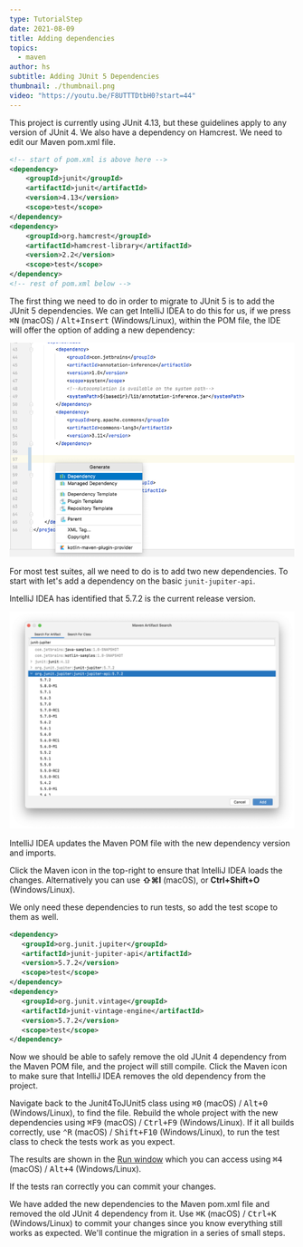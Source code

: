 ```yaml
---
type: TutorialStep
date: 2021-08-09
title: Adding dependencies
topics:
  - maven
author: hs
subtitle: Adding JUnit 5 Dependencies
thumbnail: ./thumbnail.png
video: "https://youtu.be/F8UTTTDtbH0?start=44"
---
```


This project is currently using JUnit 4.13, but these guidelines apply to any version of JUnit 4. We also have a dependency on Hamcrest. We need to edit our Maven pom.xml file.

```xml
<!-- start of pom.xml is above here -->
<dependency>
    <groupId>junit</groupId>
    <artifactId>junit</artifactId>
    <version>4.13</version>
    <scope>test</scope>
</dependency>
<dependency>
    <groupId>org.hamcrest</groupId>
    <artifactId>hamcrest-library</artifactId>
    <version>2.2</version>
    <scope>test</scope>
</dependency>
<!-- rest of pom.xml below -->
```

The first thing we need to do in order to migrate to JUnit 5 is to add the JUnit 5 dependencies. We can get IntelliJ IDEA to do this for us, if we press <kbd>⌘N</kbd> (macOS) / <kbd>Alt+Insert</kbd> (Windows/Linux), within the POM file, the IDE will offer the option of adding a new dependency:

![](add-dependency.png)

For most test suites, all we need to do is to add two new dependencies. To start with let's add a dependency on the basic `junit-jupiter-api`.

IntelliJ IDEA has identified that 5.7.2 is the current release version.

![](mvn-artifact-search.png)

IntelliJ IDEA updates the Maven POM file with the new dependency version and imports.

Click the Maven icon in the top-right to ensure that IntelliJ IDEA loads the changes. Alternatively you can use **⇧⌘I** (macOS), or **Ctrl+Shift+O** (Windows/Linux).

We only need these dependencies to run tests, so add the test scope to them as well.

```xml
<dependency>
   <groupId>org.junit.jupiter</groupId>
   <artifactId>junit-jupiter-api</artifactId>
   <version>5.7.2</version>
   <scope>test</scope>
</dependency>
<dependency>
   <groupId>org.junit.vintage</groupId>
   <artifactId>junit-vintage-engine</artifactId>
   <version>5.7.2</version>
   <scope>test</scope>
</dependency>
```

Now we should be able to safely remove the old JUnit 4 dependency from the Maven POM file, and the project will still compile. Click the Maven icon to make sure that IntelliJ IDEA removes the old dependency from the project.

Navigate back to the Junit4ToJUnit5 class using <kbd>⌘0</kbd> (macOS) / <kbd>Alt+0</kbd> (Windows/Linux), to find the file. Rebuild the whole project with the new dependencies using <kbd>⌘F9</kbd> (macOS) / <kbd>Ctrl+F9</kbd> (Windows/Linux). If it all builds correctly, use <kbd>⌃R</kbd> (macOS) / <kbd>Shift+F10</kbd> (Windows/Linux), to run the test class to check the tests work as you expect.

The results are shown in the [Run window](https://www.jetbrains.com/help/idea/run-tool-window.html) which you can access using <kbd>⌘4</kbd> (macOS) / <kbd>Alt+4</kbd> (Windows/Linux).

If the tests ran correctly you can commit your changes.

We have added the new dependencies to the Maven pom.xml file and removed the old JUnit 4 dependency from it. Use <kbd>⌘K</kbd> (macOS) / <kbd>Ctrl+K</kbd> (Windows/Linux) to commit your changes since you know everything still works as expected. We'll continue the migration in a series of small steps.
